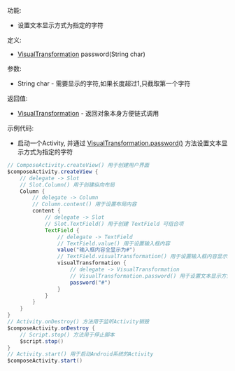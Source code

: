 功能:

+ 设置文本显示方式为指定的字符

定义:

+ [VisualTransformation](/API/UI/Compose/Widget/TextField/VisualTransformation/README.md) password(String
  char)

参数:

+ String char - 需要显示的字符,如果长度超过1,只截取第一个字符

返回值:

+ [VisualTransformation](/API/UI/Compose/Widget/TextField/VisualTransformation/README.md) - 返回对象本身方便链式调用

示例代码:

+ 启动一个Activity,
  并通过 [VisualTransformation.password()](/API/UI/Compose/Widget/TextField/VisualTransformation/README.md?id=password)
  方法设置文本显示方式为指定的字符

```groovy
// ComposeActivity.createView() 用于创建用户界面
$composeActivity.createView {
    // delegate -> Slot
    // Slot.Column() 用于创建纵向布局
    Column {
        // delegate -> Column
        // Column.content() 用于设置布局内容
        content {
            // delegate -> Slot
            // Slot.TextField() 用于创建 TextField 可组合项
            TextField {
                // delegate -> TextField
                // TextField.value() 用于设置输入框内容
                value("输入框内容全显示为#")
                // TextField.visualTransformation() 用于设置输入框内容显示方式.
                visualTransformation {
                    // delegate -> VisualTransformation
                    // VisualTransformation.password() 用于设置文本显示方式为指定的字符
                    password("#")
                }
            }
        }
    }
}
// Activity.onDestroy() 方法用于监听Activity销毁
$composeActivity.onDestroy {
    // Script.stop() 方法用于停止脚本
    $script.stop()
}
// Activity.start() 用于启动Android系统的Activity
$composeActivity.start()
```